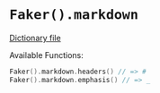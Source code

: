 # `Faker().markdown`

[Dictionary file](../core/src/main/resources/locales/en/markdown.yml)

Available Functions:  
```kotlin
Faker().markdown.headers() // => #
Faker().markdown.emphasis() // => _
```
